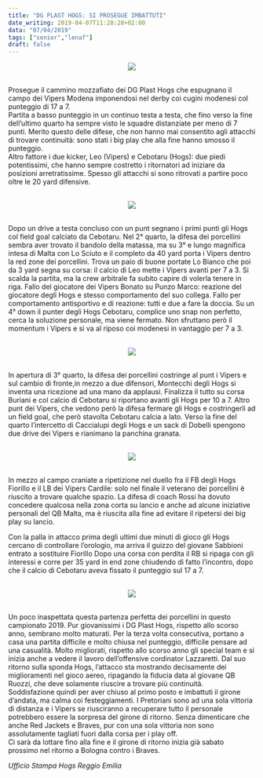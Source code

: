 ```yaml
---
title: "DG PLAST HOGS: SI PROSEGUE IMBATTUTI"
date_writing: 2019-04-07T11:28:28+02:00
data: "07/04/2019"
tags: ["senior","lenaf"]
draft: false
---
```


<center>
<img class="articolo" src="../img/2019/VHfesteggiamenti.jpg">
</center>

<br/>  

Prosegue il cammino mozzafiato dei DG Plast Hogs che espugnano il campo dei Vipers Modena imponendosi nel derby coi cugini modenesi col punteggio di 17 a 7.  
Partita a basso punteggio in un continuo testa a testa, che fino verso la fine dell’ultimo quarto ha sempre visto le squadre distanziate  per meno di 7 punti. Merito questo delle difese, che non hanno mai consentito agli attacchi di trovare continuità: sono stati i big play che alla fine hanno smosso il punteggio.  
Altro fattore i due kicker, Leo (Vipers) e Cebotaru (Hogs): due piedi potentissimi, che hanno sempre costretto i ritornatori ad iniziare da posizioni arretratissime. Spesso gli attacchi si sono ritrovati a partire poco oltre le 20 yard difensive.    
  
<br/>

<center>
<img class="articolo" src="../img/2019/VHburiani.jpg">
</center>

<br/>  

Dopo un drive a testa concluso con un punt segnano i primi punti gli Hogs col field goal calciato da Cebotaru. Nel 2° quarto, la difesa dei porcellini sembra aver trovato il bandolo della matassa, ma su 3° e lungo magnifica intesa di Malta con Lo Sciuto e il completo da 40 yard porta i Vipers dentro la red zone dei porcellini. Trova un paio di buone portate Lo Bianco che poi da 3 yard  segna su corsa: il calcio di Leo mette i Vipers avanti per 7 a 3.
Si scalda la partita, ma la crew arbitrale fa subito capire di volerla tenere in riga.     Fallo del giocatore dei Vipers Bonato su Punzo Marco: reazione del giocatore degli Hogs e stesso comportamento del suo collega. Fallo per comportamento antisportivo e di reazione: tutti e due a fare la doccia. Su un 4° down il punter degli Hogs Cebotaru, complice uno snap non perfetto, cerca la soluzione personale, ma viene fermato. Non sfruttano però il momentum i Vipers e si va al riposo coi modenesi in vantaggio per 7 a 3.  

<br/>

<center>
<img class="articolo" src="../img/2019/VHdl.jpg">
</center>

<br/>  



In apertura di 3° quarto, la difesa dei porcellini costringe al punt i Vipers e sul cambio di fronte,in mezzo a due difensori, Montecchi degli Hogs si inventa una ricezione ad una mano da applausi. Finalizza il tutto su corsa Buriani e col calcio di Cebotaru si riportano avanti gli Hogs per 10 a 7. Altro punt dei Vipers, che vedono però la difesa fermare gli Hogs e costringerli ad un field goal, che però stavolta Cebotaru calcia a lato. Verso la fine del quarto l’intercetto di Caccialupi degli Hogs e un sack di Dobelli spengono due drive dei Vipers e rianimano la panchina granata. 

<br/>

<center>
<img class="articolo" src="../img/2019/VHint-caccialupi.jpg">
</center>

<br/>  

In mezzo al campo craniate a ripetizione nel duello fra il FB degli Hogs Fiorillo e il LB dei Vipers Cardile: solo nel finale il veterano dei porcellini è riuscito a trovare qualche spazio.  La difesa di coach Rossi ha dovuto concedere qualcosa nella zona corta su lancio e anche ad alcune iniziative personali del QB Malta,  ma è riuscita alla fine ad evitare il ripetersi dei big play su lancio.  
  
Con la palla in attacco prima degli ultimi due minuti di gioco gli Hogs cercano di controllare l’orologio, ma arriva il guizzo del giovane Sabbioni entrato a sostituire Fiorillo Dopo una corsa con perdita il RB si ripaga con gli interessi e corre per 35 yard in end zone chiudendo di fatto l’incontro, dopo che il calcio di Cebotaru aveva fissato il punteggio sul 17 a 7.  
  
<br/>

<center>
<img class="articolo" src="../img/2019/VHSneak.jpg">
</center>

<br/>

Un poco inaspettata questa partenza perfetta dei porcellini in questo campionato 2019. Pur giovanissimi  i DG Plast Hogs, rispetto allo scorso anno, sembrano molto maturati. Per la terza volta consecutiva, portano a casa una partita difficile e molto chiusa nel punteggio, difficile pensare ad una casualità. Molto migliorati, rispetto allo scorso anno gli special team e si inizia anche a vedere il lavoro dell’offensive cordinator Lazzaretti. Dal  suo ritorno sulla sponda Hogs, l’attacco sta mostrando decisamente dei miglioramenti nel gioco aereo, ripagando la fiducia data al giovane QB Ruozzi, che deve solamente riuscire a trovare più continuità.  
Soddisfazione quindi per aver chiuso al primo posto e imbattuti il girone d’andata, ma calma coi festeggiamenti. I Pretoriani sono ad una sola vittoria di distanza e i Vipers se riusciranno a recuperare tutto il personale potrebbero essere la sorpresa del girone di ritorno. Senza dimenticare che anche Red Jackets e Braves, pur con una sola vittoria non sono assolutamente tagliati fuori dalla corsa per i play off.  
Ci sarà da lottare fino alla fine e il girone di ritorno inizia già sabato prossimo nel ritorno a Bologna contro i Braves.
    
*Ufficio Stampa Hogs Reggio Emilia*